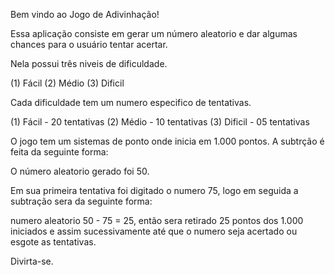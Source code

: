 
Bem vindo ao Jogo de Adivinhação!
 
Essa aplicação consiste em gerar um número aleatorio e dar algumas chances para o usuário tentar acertar.

Nela possui três niveis de dificuldade.

(1) Fácil 
(2) Médio 
(3) Dificil

Cada dificuldade tem um numero especifico de tentativas.

(1) Fácil - 20 tentativas
(2) Médio - 10 tentativas
(3) Dificil - 05 tentativas

O jogo tem um sistemas de ponto onde inicia em 1.000 pontos. A subtrção é feita da seguinte forma:

O número aleatorio gerado foi 50. 

Em sua primeira tentativa foi digitado o numero 75, logo em seguida a subtração sera da seguinte forma: 

numero aleatorio 50 - 75 = 25, então sera retirado 25 pontos dos 1.000 iniciados e assim sucessivamente até que
o numero seja acertado ou esgote as tentativas.


Divirta-se.
